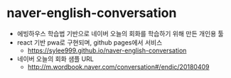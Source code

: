 # naver-english-conversation

* 에빙하우스 학습법 기반으로 네이버 오늘의 회화를 학습하기 위해 만든 개인용 툴
* react 기반 pwa로 구현되며, github pages에서 서비스
  * https://sylee999.github.io/naver-english-conversation
* 네이버 오늘의 회화 샘플 URL
  * http://m.wordbook.naver.com/conversation#/endic/20180409 
